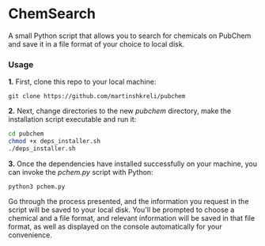 # ChemSearch  

A small Python script that allows you to search for chemicals on PubChem and save it in a file format of your choice to local disk.

### Usage

**1.** First, clone this repo to your local machine: 

`git clone https://github.com/martinshkreli/pubchem`

**2.** Next, change directories to the new *pubchem* directory, make the installation script executable and run it:

```sh
cd pubchem
chmod +x deps_installer.sh
./deps_installer.sh
```

**3.** Once the dependencies have installed successfully on your machine, you can invoke the *pchem.py* script with Python: 

`python3 pchem.py`

Go through the process presented, and the information you request in the script will be saved to your local disk. You'll be prompted to choose a chemical and a file format, and relevant information will be saved in that file format, as well as displayed on the console automatically for your convenience.
